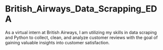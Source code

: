 # British_Airways_Data_Scrapping_EDA
As a virtual intern at British Airways, I am utilizing my skills in data scraping and Python to collect, clean, and analyze customer reviews with the goal of gaining valuable insights into customer satisfaction.
